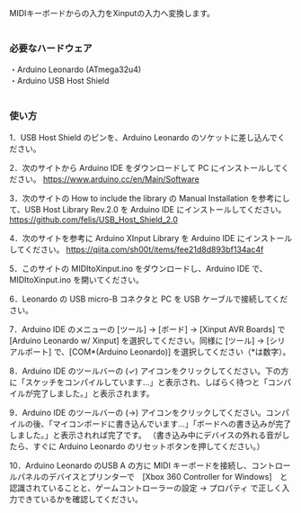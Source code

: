 MIDIキーボードからの入力をXinputの入力へ変換します。<br>
<br>
### 必要なハードウェア  

・Arduino Leonardo (ATmega32u4)  
・Arduino USB Host Shield<br>
<br>
### 使い方  

1．USB Host Shield のピンを、Arduino Leonardo のソケットに差し込んでください。  

2．次のサイトから Arduino IDE をダウンロードして PC にインストールしてください。 https://www.arduino.cc/en/Main/Software  

3．次のサイトの How to include the library の Manual Installation を参考にして、USB Host Library Rev.2.0 を Arduino IDE にインストールしてください。 https://github.com/felis/USB_Host_Shield_2.0  

4．次のサイトを参考に Arduino XInput Library を Arduino IDE にインストールしてください。 https://qiita.com/sh00t/items/fee21d8d893bf134ac4f  

5．このサイトの MIDItoXinput.ino をダウンロードし、Arduino IDE で、MIDItoXinput.ino を開いてください。  

6．Leonardo の USB micro-B コネクタと PC を USB ケーブルで接続してください。  

7．Arduino IDE のメニューの [ツール] -> [ボード] -> [Xinput AVR Boards] で [Arduino Leonardo w/ Xinput] を選択してください。同様に [ツール] -> [シリアルポート] で、[COM*(Arduino Leonardo)] を選択してください（*は数字）。  

8．Arduino IDE のツールバーの (✓) アイコンをクリックしてください。下の方に「スケッチをコンパイルしています…」と表示され、しばらく待つと「コンパイルが完了しました。」と表示されます。  

9．Arduino IDE のツールバーの (->) アイコンをクリックしてください。コンパイルの後、「マイコンボードに書き込んでいます…」「ボードへの書き込みが完了しました。」と表示されれば完了です。
（書き込み中にデバイスの外れる音がしたら、すぐに Arduino Leonardo のリセットボタンを押してください。）   

10．Arduino Leonardo のUSB A の方に MIDI キーボードを接続し、コントロールパネルのデバイスとプリンターで　[Xbox 360 Controller for Windows]　と認識されていることと、ゲームコントローラーの設定 -> プロパティ で正しく入力できているかを確認してください。

